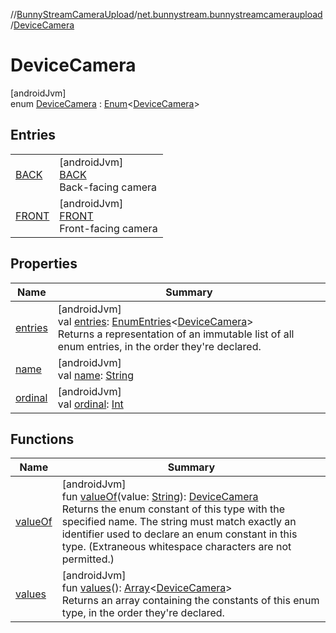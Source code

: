 //[BunnyStreamCameraUpload](../../../index.md)/[net.bunnystream.bunnystreamcameraupload](../index.md)/[DeviceCamera](index.md)

# DeviceCamera

[androidJvm]\
enum [DeviceCamera](index.md) : [Enum](https://kotlinlang.org/api/latest/jvm/stdlib/kotlin-stdlib/kotlin/-enum/index.html)&lt;[DeviceCamera](index.md)&gt;

## Entries

| | |
|---|---|
| [BACK](-b-a-c-k/index.md) | [androidJvm]<br>[BACK](-b-a-c-k/index.md)<br>Back-facing camera |
| [FRONT](-f-r-o-n-t/index.md) | [androidJvm]<br>[FRONT](-f-r-o-n-t/index.md)<br>Front-facing camera |

## Properties

| Name | Summary |
|---|---|
| [entries](entries.md) | [androidJvm]<br>val [entries](entries.md): [EnumEntries](https://kotlinlang.org/api/latest/jvm/stdlib/kotlin-stdlib/kotlin.enums/-enum-entries/index.html)&lt;[DeviceCamera](index.md)&gt;<br>Returns a representation of an immutable list of all enum entries, in the order they're declared. |
| [name](-f-r-o-n-t/index.md#-372974862%2FProperties%2F-1558951044) | [androidJvm]<br>val [name](-f-r-o-n-t/index.md#-372974862%2FProperties%2F-1558951044): [String](https://kotlinlang.org/api/latest/jvm/stdlib/kotlin-stdlib/kotlin/-string/index.html) |
| [ordinal](-f-r-o-n-t/index.md#-739389684%2FProperties%2F-1558951044) | [androidJvm]<br>val [ordinal](-f-r-o-n-t/index.md#-739389684%2FProperties%2F-1558951044): [Int](https://kotlinlang.org/api/latest/jvm/stdlib/kotlin-stdlib/kotlin/-int/index.html) |

## Functions

| Name | Summary |
|---|---|
| [valueOf](value-of.md) | [androidJvm]<br>fun [valueOf](value-of.md)(value: [String](https://kotlinlang.org/api/latest/jvm/stdlib/kotlin-stdlib/kotlin/-string/index.html)): [DeviceCamera](index.md)<br>Returns the enum constant of this type with the specified name. The string must match exactly an identifier used to declare an enum constant in this type. (Extraneous whitespace characters are not permitted.) |
| [values](values.md) | [androidJvm]<br>fun [values](values.md)(): [Array](https://kotlinlang.org/api/latest/jvm/stdlib/kotlin-stdlib/kotlin/-array/index.html)&lt;[DeviceCamera](index.md)&gt;<br>Returns an array containing the constants of this enum type, in the order they're declared. |
